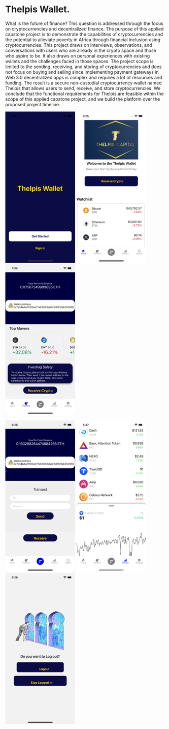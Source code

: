 # Thelpis Wallet.

What is the future of finance? This question is addressed through the focus on cryptocurrencies and decentralized finance.
The purpose of this applied capstone project is to demonstrate the capabilities of cryptocurrencies and the potential to alleviate poverty in Africa
through financial inclusion using cryptocurrencies. This project draws on interviews, observations, and conversations with users who are already in the crypto space and those who aspire to be.
It also draws on personal experiences with existing wallets and the challenges faced in those spaces.
The project scope is limited to the sending, receiving, and storing of cryptocurrencies and does not focus on buying and selling since implementing payment gateways in Web 3.0 decentralized apps is complex and requires a lot of resources and funding. The result is a secure non-custodial cryptocurrency wallet named Thelpis that allows users to send, receive, and store cryptocurrencies.
We conclude that the functional requirements for Thelpis are feasible within the scope of this applied capstone project, and we build the platform over the proposed project timeline.

<p float="left">
  <img src="/assets/icons/loginImage.png" width="220" />
  <img src="assets/icons/HomeImage.png" width="220" /> 
  <img src="/assets/icons/PortfolioImage.png" width="220" />

</p>

<p float="left">
  <img src="/assets/icons/TransferImage.png" width="220" />
  <img src="assets/icons/MarketsImage.png" width="220" /> 
    <img src="assets/icons/LogoutImage.png" width="220" /> 
</p>
